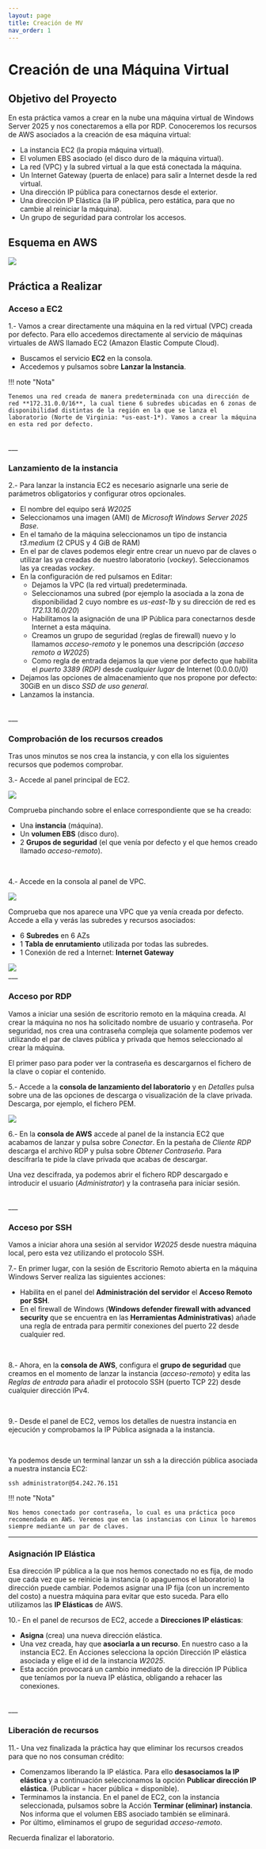 ```yaml
---
layout: page
title: Creación de MV
nav_order: 1
---
```


# Creación de una Máquina Virtual

## Objetivo del Proyecto

En esta práctica vamos a crear en la nube una máquina virtual de Windows Server 2025 y nos conectaremos a ella por RDP. Conoceremos los recursos de AWS asociados a la creación de esa máquina virtual:

- La instancia EC2 (la propia máquina virtual).
- El volumen EBS asociado (el disco duro de la máquina virtual).
- La red (VPC) y la subred virtual a la que está conectada la máquina.
- Un Internet Gateway (puerta de enlace) para salir a Internet desde la red virtual.
- Una dirección IP pública para conectarnos desde el exterior.
- Una dirección IP Elástica (la IP pública, pero estática, para que no cambie al reiniciar la máquina).
- Un grupo de seguridad para controlar los accesos.


## Esquema en AWS

<img src="./images/EC2.drawio.png">


## Práctica a Realizar

### Acceso a EC2

1.- Vamos a crear directamente una máquina en la red virtual (VPC) creada por defecto. Para ello accedemos directamente al servicio de máquinas virtuales de AWS llamado EC2 (Amazon Elastic Compute Cloud).

- Buscamos el servicio **EC2** en la consola.
- Accedemos y pulsamos sobre **Lanzar la Instancia**.

!!! note "Nota"
    
    Tenemos una red creada de manera predeterminada con una dirección de red **172.31.0.0/16**, la cual tiene 6 subredes ubicadas en 6 zonas de disponibilidad distintas de la región en la que se lanza el laboratorio (Norte de Virginia: *us-east-1*). Vamos a crear la máquina en esta red por defecto.

<br>
___

### Lanzamiento de la instancia

2.- Para lanzar la instancia EC2 es necesario asignarle una serie de parámetros obligatorios y configurar otros opcionales.

- El nombre del equipo será *W2025*
- Seleccionamos una imagen (AMI) de *Microsoft Windows Server 2025 Base*.
- En el tamaño de la máquina seleccionamos un tipo de instancia *t3.medium* (2 CPUS y 4 GiB de RAM)
- En el par de claves podemos elegir entre crear un nuevo par de claves o utilizar las ya creadas de nuestro laboratorio (*vockey*). Seleccionamos las ya creadas *vockey*.
- En la configuración de red pulsamos en Editar:
    - Dejamos la VPC (la red virtual) predeterminada.
    - Seleccionamos una subred (por ejemplo la asociada a la zona de disponibilidad 2 cuyo nombre es *us-east-1b* y su dirección de red es *172.13.16.0/20*)
    - Habilitamos la asignación de una IP Pública para conectarnos desde Internet a esta máquina.
    - Creamos un grupo de seguridad (reglas de firewall) nuevo y lo llamamos *acceso-remoto* y le ponemos una descripción (*acceso remoto a W2025*)
    - Como regla de entrada dejamos la que viene por defecto que habilita el *puerto 3389 (RDP)* desde *cualquier lugar* de Internet (0.0.0.0/0)
- Dejamos las opciones de almacenamiento que nos propone por defecto: 30GiB en un disco *SSD de uso general*.
- Lanzamos la instancia.

<br>
___

### Comprobación de los recursos creados

Tras unos minutos se nos crea la instancia, y con ella los siguientes recursos que podemos comprobar.

3.- Accede al panel principal de EC2.

<img src="./images/creacion_MV_01.jpg">


Comprueba pinchando sobre el enlace correspondiente que se ha creado:

- Una **instancia** (máquina).
- Un **volumen EBS** (disco duro).
- 2 **Grupos de seguridad** (el que venía por defecto y el que hemos creado llamado *acceso-remoto*).

<br>

4.- Accede en la consola al panel de VPC.

<img src="./images/creacion_MV_02.jpg">

Comprueba que nos aparece una VPC que ya venía creada por defecto. Accede a ella y verás las subredes y recursos asociados:

- 6 **Subredes** en 6 AZs
- 1 **Tabla de enrutamiento** utilizada por todas las subredes.
- 1 Conexión de red a Internet: **Internet Gateway**

<img src="./images/creacion_MV_03.jpg">

<br>
___


### Acceso por RDP

Vamos a iniciar una sesión de escritorio remoto en la máquina creada. Al crear la máquina no nos ha solicitado nombre de usuario y contraseña. Por seguridad, nos crea una contraseña compleja que solamente podemos ver utilizando el par de claves pública y privada que hemos seleccionado al crear la máquina.

El primer paso para poder ver la contraseña es descargarnos el fichero de la clave o copiar el contenido. 

5.- Accede a la **consola de lanzamiento del laboratorio** y en *Detalles* pulsa sobre una de las opciones de descarga o visualización de la clave privada. Descarga, por ejemplo, el fichero PEM.

<img src="./images/creacion_MV_04.jpg">

6.- En la **consola de AWS** accede al panel de la instancia EC2 que acabamos de lanzar y pulsa sobre *Conectar*. En la pestaña de *Cliente RDP* descarga el archivo RDP y pulsa sobre *Obtener Contraseña*. Para descifrarla te pide la clave privada que acabas de descargar.

Una vez descifrada, ya podemos abrir el fichero RDP descargado e introducir el usuario (*Administrator*) y la contraseña para iniciar sesión.


<br>
___

### Acceso por SSH

Vamos a iniciar ahora una sesión al servidor *W2025* desde nuestra máquina local, pero esta vez utilizando el protocolo SSH.

7.- En primer lugar, con la sesión de Escritorio Remoto abierta en la máquina Windows Server realiza las siguientes acciones:

- Habilita en el panel del **Administración del servidor** el **Acceso Remoto por SSH**.
- En el firewall de Windows (**Windows defender firewall with advanced security** que se encuentra en las **Herramientas Administrativas**) añade una regla de entrada para permitir conexiones del puerto 22 desde cualquier red.

<br>

8.- Ahora, en la **consola de AWS**, configura el **grupo de seguridad** que creamos en el momento de lanzar la instancia (*acceso-remoto*) y edita las *Reglas de entrada* para añadir el protocolo SSH (puerto TCP 22) desde cualquier dirección IPv4.

<br>

9.- Desde el panel de EC2, vemos los detalles de nuestra instancia en ejecución y comprobamos la IP Pública asignada a la instancia.

<br>

Ya podemos desde un terminal lanzar un ssh a la dirección pública asociada a nuestra instancia EC2:

    ssh administrator@54.242.76.151

!!! note "Nota"

    Nos hemos conectado por contraseña, lo cual es una práctica poco recomendada en AWS. Veremos que en las instancias con Linux lo haremos siempre mediante un par de claves.

___

### Asignación IP Elástica

Esa dirección IP pública a la que nos hemos conectado no es fija, de modo que cada vez que se reinicie la instancia (o apaguemos el laboratorio) la dirección puede cambiar. Podemos asignar una IP fija (con un incremento del costo) a nuestra máquina para evitar que esto suceda. Para ello utilizamos las **IP Elásticas** de AWS.

10.- En el panel de recursos de EC2, accede a **Direcciones IP elásticas**:

- **Asigna** (crea) una nueva dirección elástica.
- Una vez creada, hay que **asociarla a un recurso**. En nuestro caso a la instancia EC2. En Acciones selecciona la opción Dirección IP elástica asociada y elige el id de la instancia *W2025*.
- Esta acción provocará un cambio inmediato de la dirección IP Pública que teníamos por la nueva IP elástica, obligando a rehacer las conexiones.

<br>
___

### Liberación de recursos

11.- Una vez finalizada la práctica hay que eliminar los recursos creados para que no nos consuman crédito:

- Comenzamos liberando la IP elástica. Para ello **desasociamos la IP elástica** y a continuación seleccionamos la opción **Publicar dirección IP elástica**. (Publicar = hacer pública = disponible).
- Terminamos la instancia. En el panel de EC2, con la instancia seleccionada, pulsamos sobre la Acción **Terminar (eliminar) instancia**. Nos informa que el volumen EBS asociado también se eliminará.
- Por último, eliminamos el grupo de seguridad *acceso-remoto*.

Recuerda finalizar el laboratorio.
